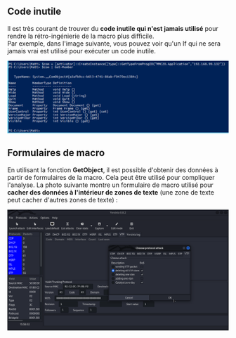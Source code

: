 ## Code inutile

Il est très courant de trouver du **code inutile qui n'est jamais utilisé** pour rendre la rétro-ingénierie de la macro plus difficile.\
Par exemple, dans l'image suivante, vous pouvez voir qu'un If qui ne sera jamais vrai est utilisé pour exécuter un code inutile.

![](<../.gitbook/assets/image (373).png>)

## Formulaires de macro

En utilisant la fonction **GetObject**, il est possible d'obtenir des données à partir de formulaires de la macro. Cela peut être utilisé pour compliquer l'analyse. La photo suivante montre un formulaire de macro utilisé pour **cacher des données à l'intérieur de zones de texte** (une zone de texte peut cacher d'autres zones de texte) :

![](<../.gitbook/assets/image (374).png>)
